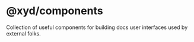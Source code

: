 # @xyd/components

Collection of useful components for building docs user interfaces used by external folks.